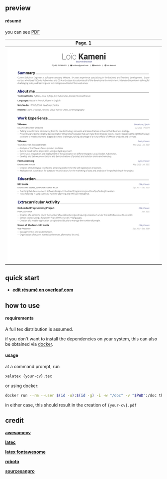 ## preview

#### résumé

you can see [PDF](https://raw.githubusercontent.com/kamloiic/my-resume/main/examples/resume.pdf)

| Page. 1 | 
|:---:|
| [![résumé](https://raw.githubusercontent.com/kamloiic/my-resume/main/examples/resume.png)](https://raw.githubusercontent.com/kamloiic/my-resume/main/examples/resume.pdf)  | 

## quick start

* [**edit résumé on overleaf.com**](https://www.overleaf.com/latex/templates/awesome-cv/tvmzpvdjfqxp)

## how to use

#### requirements

A full tex distribution is assumed.

if you don't want to install the dependencies on your system, this can also be obtained via [docker](https://docker.com).

#### usage

at a command prompt, run

```bash
xelatex {your-cv}.tex
```

or using docker:

```bash
docker run --rm --user $(id -u):$(id -g) -i -w "/doc" -v "$PWD":/doc thomasweise/texlive make
```

in either case, this should result in the creation of ``{your-cv}.pdf``


## credit

[**awesomecv**](https://github.com/posquit0/Awesome-CV) 

[**latec**](https://www.latex-project.org) 

[**latex fontawesome**](https://github.com/furl/latex-fontawesome) 

[**roboto**](https://github.com/google/roboto) 

[**sourcesanpro**](https://github.com/adobe-fonts/source-sans-pro) 
